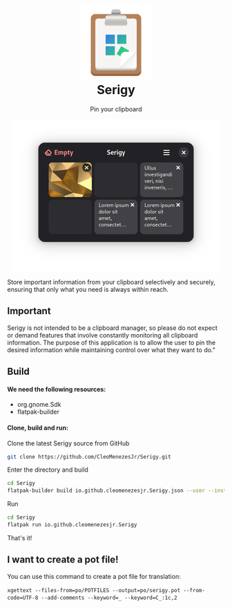 <h1 align="center">
  <img src="data/icons/hicolor/scalable/apps/io.github.cleomenezesjr.Serigy.svg" alt="Serigy" height="170"/>
  <br>
  Serigy
</h1>

<p align="center">Pin your clipboard</p>

<p align="center">
  <img src ="data/screenshots/1.png" /></a>
</p>

Store important information from your clipboard selectively and securely, ensuring that only what you need is always within reach.

## Important

Serigy is not intended to be a clipboard manager, so please do not expect or demand features that involve constantly monitoring all clipboard information. The purpose of this application is to allow the user to pin the desired information while maintaining control over what they want to do."

## Build

#### We need the following resources:

- org.gnome.Sdk
- flatpak-builder

#### Clone, build and run:

Clone the latest Serigy source from GitHub

```bash
git clone https://github.com/CleoMenezesJr/Serigy.git
```

Enter the directory and build

```bash
cd Serigy
flatpak-builder build io.github.cleomenezesjr.Serigy.json --user --install --force-clean
```

Run

```bash
cd Serigy
flatpak run io.github.cleomenezesjr.Serigy
```

That's it!

## I want to create a pot file!

You can use this command to create a pot file for translation:

`xgettext --files-from=po/POTFILES --output=po/serigy.pot --from-code=UTF-8 --add-comments --keyword=_ --keyword=C_:1c,2`

<!-- ## I want to participate in the community! -->
<!-- Join [Aurea's room](https://matrix.to/#/%23aurea-app:matrix.org) at Matrix to ask questions and be part of the community. -->

